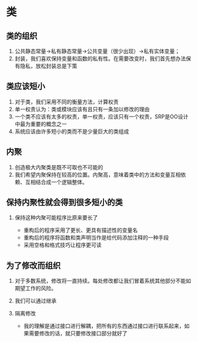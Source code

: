 # 类

## 类的组织

1. 公共静态常量->私有静态常量->公共变量（很少出现）->私有实体变量；
2. 封装，我们喜欢保持变量和函数的私有性。在需要改变时，我们首先想办法保有隐私，放松封装总是下策

## 类应该短小

1. 对于类，我们采用不同的衡量方法，计算权责
2. 单一权责认为：类或模块应该有且只有一条加以修改的理由
3. 一个类不应该有太多的权责，单一权责，应该只有一个权责，SRP是OO设计中最为重要的概念之一
4. 系统应该由许多短小的类而不是少量巨大的类组成

## 内聚

1. 创造极大内聚类是既不可取也不可能的
2. 我们希望内聚保持在较高的位置。内聚高，意味着类中的方法和变量互相依赖、互相结合成一个逻辑整体。

## 保持内聚性就会得到很多短小的类

1. 保持这种内聚可能程序比原来要长了

	* 重构后的程序采用了更长、更具有描述性的变量名
	* 重构后的程序将函数和类声明当作是给代码添加注释的一种手段
	* 采用空格和格式技巧让程序更可读

## 为了修改而组织

1. 对于多数系统，修改将一直持续。每处修改都让我们冒着系统其他部分不能如期望工作的风险。
2. 我们可以通过继承
3. 隔离修改

	* 我的理解是通过接口进行解耦，把所有的东西通过接口进行联系起来，如果需要修改的话，就只要修改接口部分就好了

